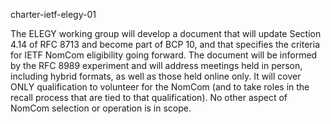 charter-ietf-elegy-01

The ELEGY working group will develop a document that will update Section 4.14 of
RFC 8713 and become part of BCP 10, and that specifies the criteria for IETF
NomCom eligibility going forward. The document will be informed by the RFC 8989
experiment and will address meetings held in person, including hybrid formats,
as well as those held online only. It will cover ONLY qualification to
volunteer for the NomCom (and to take roles in the recall process that are tied
to that qualification). No other aspect of NomCom selection or operation is in
scope.
